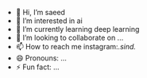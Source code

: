 - 👋 Hi, I’m saeed
- 👀 I’m interested in ai 
- 🌱 I’m currently learning deep learning
- 💞️ I’m looking to collaborate on ...
- 📫 How to reach me instagram:_.sind._
- 😄 Pronouns: ...
- ⚡ Fun fact: ...

<!---
saeed-jannat/saeed-jannat is a ✨ special ✨ repository because its `README.md` (this file) appears on your GitHub profile.
You can click the Preview link to take a look at your changes.
--->
